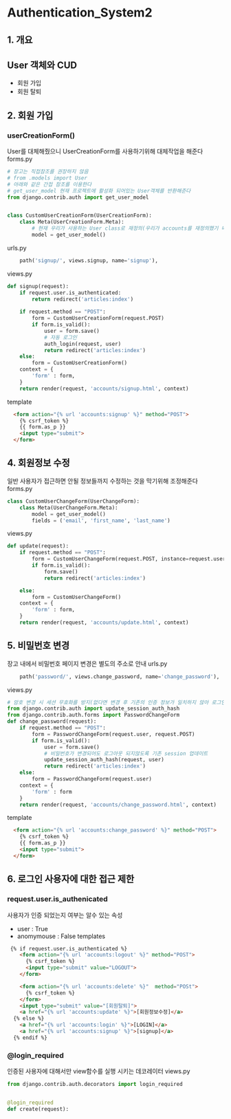 # Authentication_System2

## 1. 개요
## User 객체와 CUD
- 회원 가입
- 회원 탈퇴

## 2. 회원 가입
### userCreationForm()
User를 대체해줬으니 UserCreationForm를 사용하기위해 대체작업을 해준다
forms.py
```py
# 장고는 직접참조를 권장하지 않음
# from .models import User
# 아래와 같은 간접 참조를 이용한다
# get_user_model 현재 프로젝트에 활성화 되어있는 User객체를 반환해준다
from django.contrib.auth import get_user_model


class CustomUserCreationForm(UserCreationForm):
    class Meta(UserCreationForm.Meta):
        # 현재 우리가 사용하는 User class로 재정의(우리가 accounts를 재정의했기 때문)
        model = get_user_model()
```

urls.py
```py
    path('signup/', views.signup, name='signup'),
```

views.py
```py
def signup(request):
    if request.user.is_authenticated:
        return redirect('articles:index')
    
    if request.method == "POST":
        form = CustomUserCreationForm(request.POST)
        if form.is_valid():
            user = form.save()
            # 자동 로그인
            auth_login(request, user)
            return redirect('articles:index')
    else:
        form = CustomUserCreationForm()
    context = {
        'form' : form,
    }
    return render(request, 'accounts/signup.html', context)
```

template
```html
  <form action="{% url 'accounts:signup' %}" method="POST">
    {% csrf_token %}
    {{ form.as_p }}
    <input type="submit">
  </form>
```

## 4. 회원정보 수정
일반 사용자가 접근하면 안될 정보들까지 수정하는 것을 막기위해 조정해준다
forms.py
```py
class CustomUserChangeForm(UserChangeForm):
    class Meta(UserChangeForm.Meta):
        model = get_user_model()
        fields = ('email', 'first_name', 'last_name')
```

views.py
```py
def update(request):
    if request.method == "POST":
        form = CustomUserChangeForm(request.POST, instance=request.user)
        if form.is_valid():
            form.save()
            return redirect('articles:index')

    else:
        form = CustomUserChangeForm()
    context = {
        'form' : form,
    }
    return render(request, 'accounts/update.html', context)

```


## 5. 비밀번호 변경
장고 내에서 비밀번호 페이지 변경은 별도의 주소로 안내
urls.py
```py
    path('password/', views.change_password, name='change_password'),
```

views.py
```py
# 암호 변경 시 세션 무효화를 방지(없다면 변경 후 기존의 인증 정보가 일치하지 않아 로그인 상태 유지 X)
from django.contrib.auth import update_session_auth_hash
from django.contrib.auth.forms import PasswordChangeForm
def change_password(request):
    if request.method == "POST":
        form = PasswordChangeForm(request.user, request.POST)
        if form.is_valid():
            user = form.save()
            # 비밀번호가 변경되어도 로그아웃 되지않도록 기존 session 업데이트
            update_session_auth_hash(request, user)
            return redirect('articles:index')
    else:
        form = PasswordChangeForm(request.user)
    context = {
        'form' : form
    }
    return render(request, 'accounts/change_password.html', context)
```

template
```html
  <form action="{% url 'accounts:change_password' %}" method="POST">
    {% csrf_token %}
    {{ form.as_p }}
    <input type="submit">
  </form>
```

## 6. 로그인 사용자에 대한 접근 제한
### request.user.is_authenicated
사용자가 인증 되었는지 여부는 알수 있는 속성
- user : True
- anomymouse : False
templates
```html
 {% if request.user.is_authenticated %}
    <form action="{% url 'accounts:logout' %}" method="POST">
      {% csrf_token %}
      <input type="submit" value="LOGOUT">
    </form>

    <form action="{% url 'accounts:delete' %}"  method="POSt">
      {% csrf_token %}
    </form>
    <input type="submit" value="[회원탈퇴]">  
    <a href="{% url 'accounts:update' %}">[회원정보수정]</a>
  {% else %}
    <a href="{% url 'accounts:login' %}">[LOGIN]</a>
    <a href="{% url 'accounts:signup' %}">[signup]</a>
  {% endif %}
```
### @login_required
인증된 사용자에 대해서만 view함수를 실행 시키는 데코레이터
views.py
```py
from django.contrib.auth.decorators import login_required


@login_required
def create(request):
```
